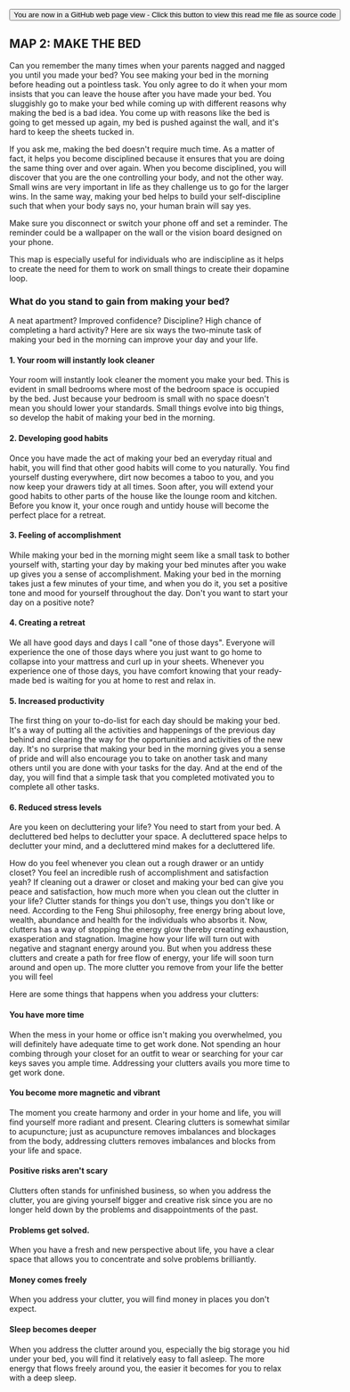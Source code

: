 
<span style=display:none; >[You are now in a GitHub source code view - click this link to view Read Me file as a web page]( https://launchandlearn.github.io/index.html#online-version2/map-02-make-the-bed.md "View file as a web page." ) </span>

<div><input type=button onclick="window.location.href='https://github.com/launchandlearn/launchandlearn.github.io/blob/master/online-version2/map-02-make-the-bed.md'";
value='You are now in a GitHub web page view - Click this button to view this read me file as source code' class="btn btn-primary" title="Download versions available for you to remix" ></div>

## MAP 2: MAKE THE BED

Can you remember the many times when your parents nagged and nagged you until you made your bed? You see making your bed in the morning before heading out a pointless task. You only agree to do it when your mom insists that you can leave the house after you have made your bed. You sluggishly go to make your bed while coming up with different reasons why making the bed is a bad idea. You come up with reasons like the bed is going to get messed up again, my bed is pushed against the wall, and it's hard to keep the sheets tucked in.

If you ask me, making the bed doesn't require much time. As a matter of fact, it helps you become disciplined because it ensures that you are doing the same thing over and over again. When you become disciplined, you will discover that you are the one controlling your body, and not the other way. Small wins are very important in life as they challenge us to go for the larger wins. In the same way, making your bed helps to build your self-discipline such that when your body says no, your human brain will say yes.

Make sure you disconnect or switch your phone off and set a reminder. The reminder could be a wallpaper on the wall or the vision board designed on your phone.

This map is especially useful for individuals who are indiscipline as it helps to create the need for them to work on small things to create their dopamine loop.

### What do you stand to gain from making your bed?

A neat apartment? Improved confidence? Discipline? High chance of completing a hard activity? Here are six ways the two-minute task of making your bed in the morning can improve your day and your life.

#### 1. Your room will instantly look cleaner

Your room will instantly look cleaner the moment you make your bed. This is evident in small bedrooms where most of the bedroom space is occupied by the bed. Just because your bedroom is small with no space doesn't mean you should lower your standards. Small things evolve into big things, so develop the habit of making your bed in the morning.

#### 2. Developing good habits

Once you have made the act of making your bed an everyday ritual and habit, you will find that other good habits will come to you naturally. You find yourself dusting everywhere, dirt now becomes a taboo to you, and you now keep your drawers tidy at all times. Soon after, you will extend your good habits to other parts of the house like the lounge room and kitchen. Before you know it, your once rough and untidy house will become the perfect place for a retreat.

#### 3. Feeling of accomplishment

While making your bed in the morning might seem like a small task to bother yourself with, starting your day by making your bed minutes after you wake up gives you a sense of accomplishment. Making your bed in the morning takes just a few minutes of your time, and when you do it, you set a positive tone and mood for yourself throughout the day. Don't you want to start your day on a positive note?

#### 4. Creating a retreat

We all have good days and days I call "one of those days". Everyone will experience the one of those days where you just want to go home to collapse into your mattress and curl up in your sheets. Whenever you experience one of those days, you have comfort knowing that your ready-made bed is waiting for you at home to rest and relax in.

#### 5. Increased productivity

The first thing on your to-do-list for each day should be making your bed. It's a way of putting all the activities and happenings of the previous day behind and clearing the way for the opportunities and activities of the new day. It's no surprise that making your bed in the morning gives you a sense of pride and will also encourage you to take on another task and many others until you are done with your tasks for the day. And at the end of the day, you will find that a simple task that you completed motivated you to complete all other tasks.

#### 6. Reduced stress levels

Are you keen on decluttering your life? You need to start from your bed. A decluttered bed helps to declutter your space. A decluttered space helps to declutter your mind, and a decluttered mind makes for a decluttered life.

How do you feel whenever you clean out a rough drawer or an untidy closet? You feel an incredible rush of accomplishment and satisfaction yeah? If cleaning out a drawer or closet and making your bed can give you peace and satisfaction, how much more when you clean out the clutter in your life? Clutter stands for things you don't use, things you don't like or need. According to the Feng Shui philosophy, free energy bring about love, wealth, abundance and health for the individuals who absorbs it. Now, clutters has a way of stopping the energy glow thereby creating exhaustion, exasperation and stagnation. Imagine how your life will turn out with negative and stagnant energy around you. But when you address these clutters and create a path for free flow of energy, your life will soon turn around and open up. The more clutter you remove from your life the better you will feel

Here are some things that happens when you address your clutters:

#### You have more time

When the mess in your home or office isn't making you overwhelmed, you will definitely have adequate time to get work done. Not spending an hour combing through your closet for an outfit to wear or searching for your car keys saves you ample time. Addressing your clutters avails you more time to get work done.

#### You become more magnetic and vibrant

The moment you create harmony and order in your home and life, you will find yourself more radiant and present. Clearing clutters is somewhat similar to acupuncture; just as acupuncture removes imbalances and blockages from the body, addressing clutters removes imbalances and blocks from your life and space.

#### Positive risks aren't scary

Clutters often stands for unfinished business, so when you address the clutter, you are giving yourself bigger and creative risk since you are no longer held down by the problems and disappointments of the past.

#### Problems get solved.

When you have a fresh and new perspective about life, you have a clear space that allows you to concentrate and solve problems brilliantly.

#### Money comes freely

When you address your clutter, you will find money in places you don't expect.

#### Sleep becomes deeper

When you address the clutter around you, especially the big storage you hid under your bed, you will find it relatively easy to fall asleep. The more energy that flows freely around you, the easier it becomes for you to relax with a deep sleep.

